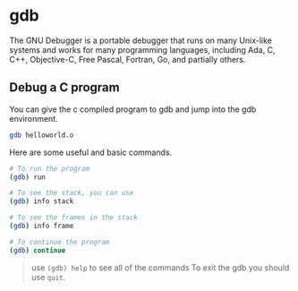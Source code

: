 # gdb

The GNU Debugger is a portable debugger that runs on many Unix-like systems and works for many programming languages, including Ada, C, C++, Objective-C, Free Pascal, Fortran, Go, and partially others.

## Debug a C program

You can give the c compiled program to gdb and jump into the gdb environment. 

```bash
gdb helloworld.o
```

Here are some useful and basic commands.

```bash
# To run the program
(gdb) run

# To see the stack, you can use
(gdb) info stack

# To see the frames in the stack
(gdb) info frame

# To continue the program
(gdb) continue
```

>  use `(gdb) help` to see all of the commands
To exit the gdb you should use `quit`.
